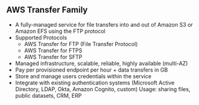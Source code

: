 ## AWS Transfer Family
- A fully-managed service for file transfers into and out of Amazon S3 or Amazon EFS using the FTP protocol
- Supported Protocols
    - AWS Transfer for FTP (File Transfer Protocol)
    - AWS Transfer for FTPS 
    - AWS Transfer for SFTP
- Managed infrastructure, scalable, reliable, highly available (multi-AZ)
- Pay per provisioned endpoint per hour + data transfers in GB
- Store and manage users credentials within the service
- Integrate with existing authentication systems (Microsoft Active Directory, LDAP, Okta, Amazon Cognito, custom)
Usage: sharing files, public datasets, CRM, ERP

